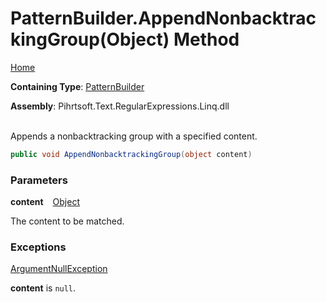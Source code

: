 # PatternBuilder\.AppendNonbacktrackingGroup\(Object\) Method

[Home](../../../../../../README.md)

**Containing Type**: [PatternBuilder](../README.md)

**Assembly**: Pihrtsoft\.Text\.RegularExpressions\.Linq\.dll

\
Appends a nonbacktracking group with a specified content\.

```csharp
public void AppendNonbacktrackingGroup(object content)
```

### Parameters

**content** &ensp; [Object](https://docs.microsoft.com/en-us/dotnet/api/system.object)

The content to be matched\.

### Exceptions

[ArgumentNullException](https://docs.microsoft.com/en-us/dotnet/api/system.argumentnullexception)

**content** is `null`\.

